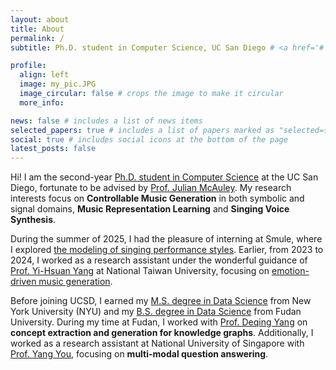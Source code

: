 ```yaml
---
layout: about
title: About
permalink: /
subtitle: Ph.D. student in Computer Science, UC San Diego # <a href='#'>Affiliations</a>. Address. Contacts. Motto. Etc.

profile:
  align: left
  image: my_pic.JPG
  image_circular: false # crops the image to make it circular
  more_info: 

news: false # includes a list of news items
selected_papers: true # includes a list of papers marked as "selected={true}"
social: true # includes social icons at the bottom of the page
latest_posts: false
---
```


Hi! I am the second-year [Ph.D. student in Computer Science](https://cse.ucsd.edu/) 
at the UC San Diego, fortunate to be advised by [Prof. Julian McAuley](https://cseweb.ucsd.edu/~jmcauley/). 
My research interests focus on **Controllable Music Generation** in both symbolic and signal domains, **Music Representation Learning** and **Singing Voice Synthesis**.

During the summer of 2025, I had the pleasure of interning at Smule, where I explored [the modeling of singing performance styles](https://stylepitcher.github.io/). 
Earlier, from 2023 to 2024, I worked as a research assistant under the wonderful guidance of [Prof. Yi-Hsuan Yang](https://affige.github.io/) 
at National Taiwan University, focusing on [emotion-driven music generation](https://emo-disentanger.github.io/).

Before joining UCSD, I earned my [M.S. degree in Data Science](https://cds.nyu.edu/) from New York University (NYU) 
and my [B.S. degree in Data Science](https://sds.fudan.edu.cn) from Fudan University. 
During my time at Fudan, I worked with [Prof. Deqing Yang](https://sds.fudan.edu.cn/c1/56/c22442a508246/page.htm) 
on **concept extraction and generation for knowledge graphs**.
Additionally, I worked as a research assistant at National University of Singapore with [Prof. Yang You](https://www.comp.nus.edu.sg/~youy/), 
focusing on **multi-modal question answering**.
